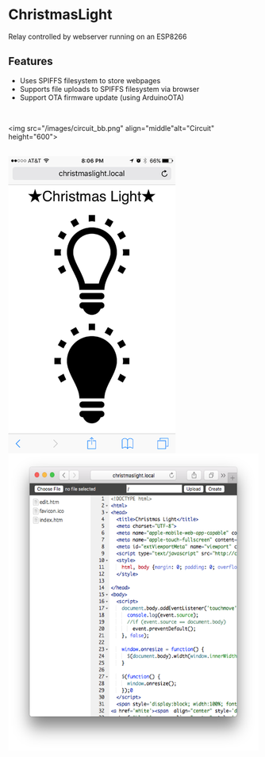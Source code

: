 # ChristmasLight
Relay controlled by webserver running on an ESP8266

## Features

 - Uses SPIFFS filesystem to store webpages
 - Supports file uploads to SPIFFS filesystem via browser
 - Support OTA firmware update (using ArduinoOTA)

</br>

<img src="/images/circuit_bb.png" align="middle"alt="Circuit" height="600">

</br>

<img src="/images/screenshot.png" align="middle" alt="webpage" height="600">

</br>

<img src="/images/edit.png" align="middle" alt="File uploads" height="600">

